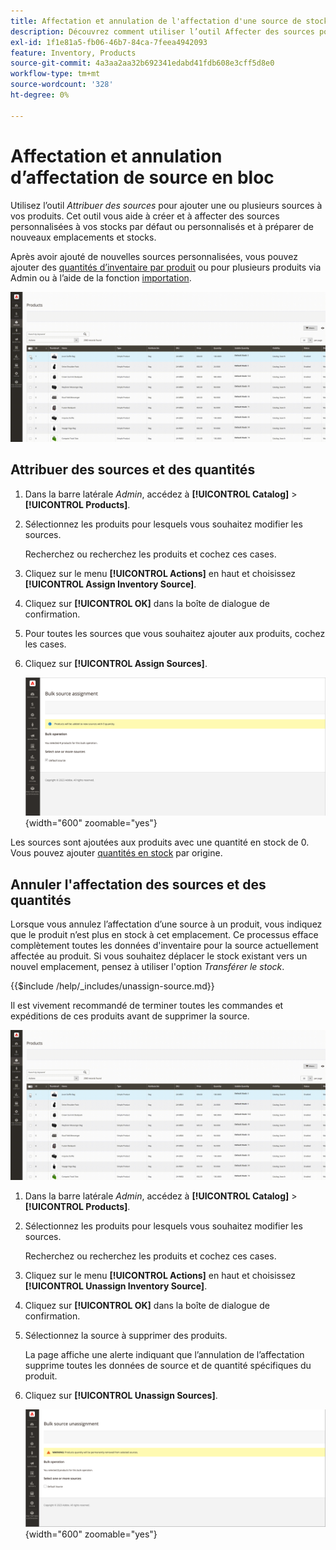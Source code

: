 ```yaml
---
title: Affectation et annulation de l'affectation d'une source de stock groupé
description: Découvrez comment utiliser l’outil Affecter des sources pour gérer les affectations de sources pour les produits.
exl-id: 1f1e81a5-fb06-46b7-84ca-7feea4942093
feature: Inventory, Products
source-git-commit: 4a3aa2aa32b692341edabd41fdb608e3cff5d8e0
workflow-type: tm+mt
source-wordcount: '328'
ht-degree: 0%

---
```


# Affectation et annulation d’affectation de source en bloc

Utilisez l’outil _Attribuer des sources_ pour ajouter une ou plusieurs sources à vos produits. Cet outil vous aide à créer et à affecter des sources personnalisées à vos stocks par défaut ou personnalisés et à préparer de nouveaux emplacements et stocks.

Après avoir ajouté de nouvelles sources personnalisées, vous pouvez ajouter des [quantités d’inventaire par produit](quantities-assign-per-product.md) ou pour plusieurs produits via Admin ou à l’aide de la fonction [importation](inventory-import-export.md).

![Ajouter des sources de stock pour les produits sélectionnés](assets/inventory-bulk-assign-sources.gif)

## Attribuer des sources et des quantités

1. Dans la barre latérale _Admin_, accédez à **[!UICONTROL Catalog]** > **[!UICONTROL Products]**.

1. Sélectionnez les produits pour lesquels vous souhaitez modifier les sources.

   Recherchez ou recherchez les produits et cochez ces cases.

1. Cliquez sur le menu **[!UICONTROL Actions]** en haut et choisissez **[!UICONTROL Assign Inventory Source]**.

1. Cliquez sur **[!UICONTROL OK]** dans la boîte de dialogue de confirmation.

1. Pour toutes les sources que vous souhaitez ajouter aux produits, cochez les cases.

1. Cliquez sur **[!UICONTROL Assign Sources]**.

   ![Sélectionner les produits pour ajouter des sources](assets/inventory-bulk-assign-sources-summary.png){width="600" zoomable="yes"}

Les sources sont ajoutées aux produits avec une quantité en stock de 0. Vous pouvez ajouter [quantités en stock](quantities-assign-per-product.md) par origine.

## Annuler l&#39;affectation des sources et des quantités

Lorsque vous annulez l’affectation d’une source à un produit, vous indiquez que le produit n’est plus en stock à cet emplacement. Ce processus efface complètement toutes les données d&#39;inventaire pour la source actuellement affectée au produit. Si vous souhaitez déplacer le stock existant vers un nouvel emplacement, pensez à utiliser l&#39;option _Transférer le stock_.

{{$include /help/_includes/unassign-source.md}}

Il est vivement recommandé de terminer toutes les commandes et expéditions de ces produits avant de supprimer la source.

![Annuler l’affectation des sources pour les produits sélectionnés](assets/inventory-bulk-unassign-sources.gif)

1. Dans la barre latérale _Admin_, accédez à **[!UICONTROL Catalog]** > **[!UICONTROL Products]**.

1. Sélectionnez les produits pour lesquels vous souhaitez modifier les sources.

   Recherchez ou recherchez les produits et cochez ces cases.

1. Cliquez sur le menu **[!UICONTROL Actions]** en haut et choisissez **[!UICONTROL Unassign Inventory Source]**.

1. Cliquez sur **[!UICONTROL OK]** dans la boîte de dialogue de confirmation.

1. Sélectionnez la source à supprimer des produits.

   La page affiche une alerte indiquant que l’annulation de l’affectation supprime toutes les données de source et de quantité spécifiques du produit.

1. Cliquez sur **[!UICONTROL Unassign Sources]**.

   ![Supprimer des sources des produits sélectionnés](assets/inventory-bulk-unassign-sources-summary.png){width="600" zoomable="yes"}

<!-- Last updated from includes: 2022-08-30 15:36:09 -->
